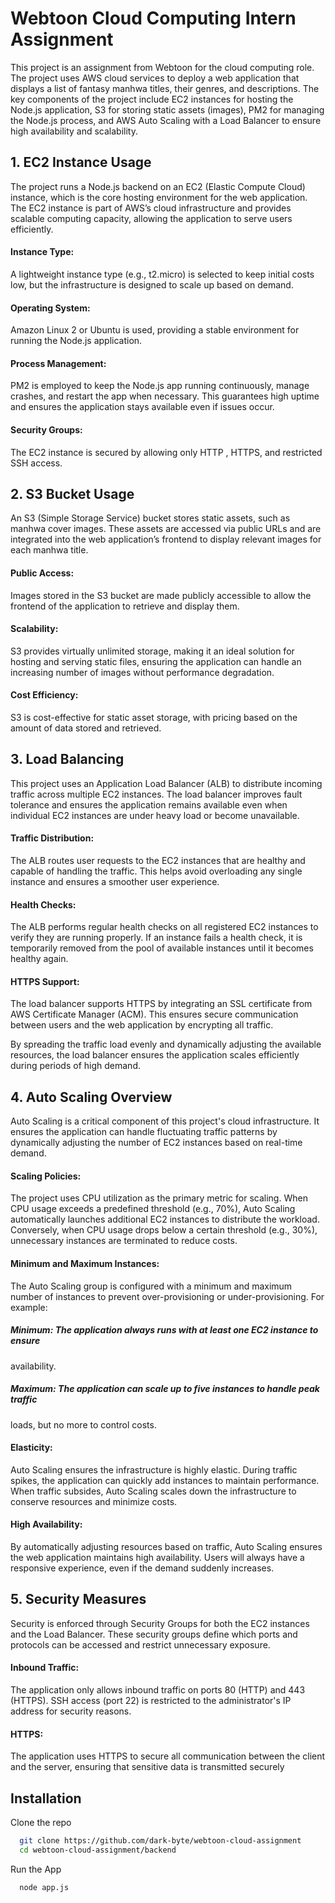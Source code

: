 
# Webtoon Cloud Computing Intern Assignment

This project is an assignment from Webtoon for the cloud computing role. The project uses AWS cloud services to deploy a web application that displays a list of fantasy
manhwa titles, their genres, and descriptions. The key components of the project include EC2
instances for hosting the Node.js application, S3 for storing static assets (images), PM2 for
managing the Node.js process, and AWS Auto Scaling with a Load Balancer to ensure high
availability and scalability.


## 1. EC2 Instance Usage

The project runs a Node.js backend on an EC2 (Elastic Compute Cloud) instance, which is the
core hosting environment for the web application. The EC2 instance is part of AWS’s cloud
infrastructure and provides scalable computing capacity, allowing the application to serve users
efficiently.
#### Instance Type: 
A lightweight instance type (e.g., t2.micro) is selected to keep initial
costs low, but the infrastructure is designed to scale up based on demand.
#### Operating System: 
Amazon Linux 2 or Ubuntu is used, providing a stable environment
for running the Node.js application.
#### Process Management: 
PM2 is employed to keep the Node.js app running continuously,
manage crashes, and restart the app when necessary. This guarantees high uptime and
ensures the application stays available even if issues occur.
#### Security Groups: 
The EC2 instance is secured by allowing only HTTP , HTTPS, and restricted SSH access.
## 2. S3 Bucket Usage

An S3 (Simple Storage Service) bucket stores static assets, such as manhwa cover images.
These assets are accessed via public URLs and are integrated into the web application’s
frontend to display relevant images for each manhwa title.
#### Public Access: 
Images stored in the S3 bucket are made publicly accessible to allow
the frontend of the application to retrieve and display them.
#### Scalability: 
S3 provides virtually unlimited storage, making it an ideal solution for
hosting and serving static files, ensuring the application can handle an increasing
number of images without performance degradation.
#### Cost Efficiency: 
S3 is cost-effective for static asset storage, with pricing based on the
amount of data stored and retrieved.
## 3. Load Balancing

This project uses an Application Load Balancer (ALB) to distribute incoming traffic across
multiple EC2 instances. The load balancer improves fault tolerance and ensures the application
remains available even when individual EC2 instances are under heavy load or become
unavailable.
#### Traffic Distribution: 
The ALB routes user requests to the EC2 instances that are
healthy and capable of handling the traffic. This helps avoid overloading any single
instance and ensures a smoother user experience.
#### Health Checks: 
The ALB performs regular health checks on all registered EC2
instances to verify they are running properly. If an instance fails a health check, it is
temporarily removed from the pool of available instances until it becomes healthy again.
#### HTTPS Support: 
The load balancer supports HTTPS by integrating an SSL certificate
from AWS Certificate Manager (ACM). This ensures secure communication between
users and the web application by encrypting all traffic.

By spreading the traffic load evenly and dynamically adjusting the available resources, the load
balancer ensures the application scales efficiently during periods of high demand.
## 4. Auto Scaling Overview

Auto Scaling is a critical component of this project's cloud infrastructure. It ensures the
application can handle fluctuating traffic patterns by dynamically adjusting the number of EC2
instances based on real-time demand.

#### Scaling Policies: 
The project uses CPU utilization as the primary metric for scaling.
When CPU usage exceeds a predefined threshold (e.g., 70%), Auto Scaling
automatically launches additional EC2 instances to distribute the workload. Conversely,
when CPU usage drops below a certain threshold (e.g., 30%), unnecessary instances
are terminated to reduce costs.
#### Minimum and Maximum Instances: 
The Auto Scaling group is configured with a
minimum and maximum number of instances to prevent over-provisioning or
under-provisioning. For example:
##### Minimum: The application always runs with at least one EC2 instance to ensure
availability.
##### Maximum: The application can scale up to five instances to handle peak traffic
loads, but no more to control costs.
#### Elasticity:
 Auto Scaling ensures the infrastructure is highly elastic. During traffic spikes,
the application can quickly add instances to maintain performance. When traffic
subsides, Auto Scaling scales down the infrastructure to conserve resources and
minimize costs.
#### High Availability: 
By automatically adjusting resources based on traffic, Auto Scaling
ensures the web application maintains high availability. Users will always have a
responsive experience, even if the demand suddenly increases.
## 5. Security Measures


Security is enforced through Security Groups for both the EC2 instances and the Load
Balancer. These security groups define which ports and protocols can be accessed and restrict
unnecessary exposure.
#### Inbound Traffic: 
The application only allows inbound traffic on ports 80 (HTTP) and 443
(HTTPS). SSH access (port 22) is restricted to the administrator's IP address for security
reasons.
#### HTTPS: 
The application uses HTTPS to secure all communication between the client
and the server, ensuring that sensitive data is transmitted securely
## Installation

Clone the repo

```bash
  git clone https://github.com/dark-byte/webtoon-cloud-assignment
  cd webtoon-cloud-assignment/backend
```
    
Run the App

```bash
  node app.js
```
